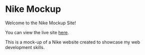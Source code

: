 # Nike Mockup

Welcome to the Nike Mockup Site!

You can view the live site [here](https://vishnuvij.github.io/nike-mockup/).

This is a mock-up of a Nike website created to showcase my web development skills.
